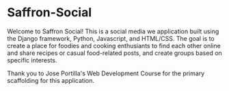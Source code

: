 # Saffron-Social
Welcome to Saffron Social! This is a social media we application built using the Django framework, Python, Javascript, and HTML/CSS. The goal is to create a place for foodies and cooking enthusiants to find each other online and share recipes or casual food-related posts, and create groups based on specific interests.

Thank you to Jose Portilla's Web Development Course for the primary scaffolding for this application.